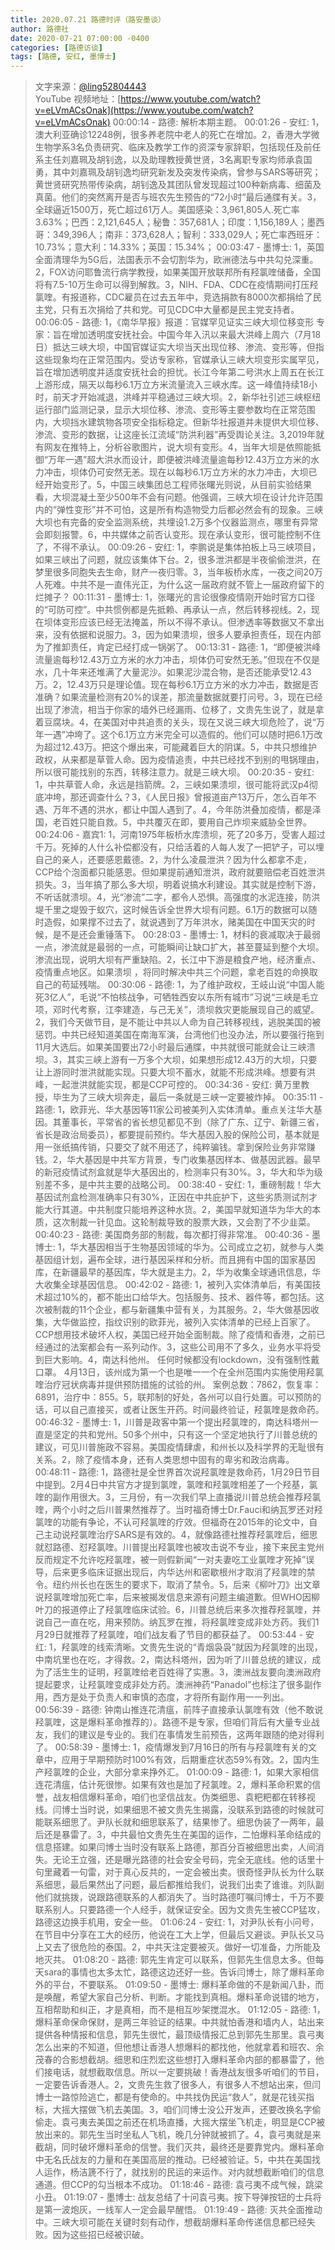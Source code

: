 ```yaml
---
title: 2020.07.21 路德时评（路安墨谈）
author: 路德社
date: 2020-07-21 07:00:00 -0400
categories: [路德访谈]
tags: [路德, 安红, 墨博士]
---
```


> 文字来源：[@ling52804443](https://twitter.com/ling52804443)  
> YouTube 视频地址：[https://www.youtube.com/watch?v=eLVmACsOnak](https://www.youtube.com/watch?v=eLVmACsOnak)
00:00:14 - 路德: 解析本期主题。
00:01:26 - 安红: 1，澳大利亚确诊12248例，很多养老院中老人的死亡在增加。2，香港大学微生物学系3名负责研究、临床及教学工作的资深专家辞职，包括现任及前任系主任刘嘉珮及胡钊逸，以及助理教授黄世贤，3名离职专家均师承袁国勇，其中刘嘉珮及胡钊逸均研究新发及突发传染病，曾参与SARS等研究；黄世贤研究热带传染病，胡钊逸及其团队曾发现超过100种新病毒、细菌及真菌。他们的突然离开是否与班农先生预告的“72小时”最后通牒有关。3，全球逼近1500万，死亡超过61万人。美国感染：3,961,805人.死亡率3.63%；巴西：2,121,645人；秘鲁：357,681人；印度：1,156,189人；墨西哥：349,396人；南非：373,628人；智利：333,029人；死亡率西班牙：10.73%；意大利：14.33%；英国：15.34%；
00:03:47 - 墨博士: 1，英国全面清理华为5G后，法国表示不会切割华为，欧洲德法与中共勾兑深重。2，FOX访问耶鲁流行病学教授，如果美国开放联邦所有羟氯喹储备，全国将有7.5-10万生命可以得到解救。3，NIH、FDA、CDC在疫情期间打压羟氯喹。有报道称，CDC雇员在过去五年中，竞选捐款有8000次都捐给了民主党，只有五次捐给了共和党。可见CDC中大量都是民主党支持者。
00:06:05 - 路德: 1，《南华早报》报道：官媒罕见证实三峡大坝位移变形 专家：旨在增加透明度安抚社会。中国今年入汛以来最大洪峰上周六（7月18日）抵达三峡大坝，中国官媒证实大坝当天出现位移、渗流、变形等，但指这些现象均在正常范围内。受访专家称，官媒承认三峡大坝变形实属罕见，旨在增加透明度并适度安抚社会的担忧。长江今年第二号洪水上周五在长江上游形成，隔天以每秒6.1万立方米流量流入三峡水库。这一峰值持续18小时，前天才开始减退，洪峰并平稳通过三峡大坝。2，新华社引述三峡枢纽运行部门监测记录，显示大坝位移、渗流、变形等主要参数均在正常范围内，大坝挡水建筑物各项安全指标稳定。但新华社报道并未提供大坝位移、渗流、变形的数据，让这座长江流域“防洪利器”再受舆论关注。3,2019年就有网友在推特上，分析谷歌图片，说大坝有变形。4，当年大坝是依照能抵御“万年一遇”超大洪水而设计，即便被洪峰流量逾每秒12.43万立方米的水力冲击，坝体仍可安然无恙。现在以每秒6.1万立方米的水力冲击，大坝已经开始变形了。5，中国三峡集团总工程师张曙光则说，从目前实验结果看，大坝混凝土至少500年不会有问题。他强调，三峡大坝在设计允许范围内的“弹性变形”并不可怕，这是所有构造物受力后都必然会有的现象。三峡大坝也有完备的安全监测系统，共埋设1.2万多个仪器监测点，哪里有异常会即刻报警。6，中共媒体之前否认变形。现在承认变形，很可能控制不住了，不得不承认。
00:09:26 - 安红: 1，李鹏说是集体拍板上马三峡项目，如果三峡出了问题，就应该集体下台。2，很多泄洪都是半夜偷偷泄洪，在梦里很多同胞失去生命，财产一夜归零。3，当年板桥水库，一夜之间20万人死难。中共不是一直伟光正，为什么这一届政府就不管上一届政府留下的烂摊子？
00:11:31 - 墨博士: 1，张曙光的言论很像疫情刚开始时官方口径的“可防可控”。中共惯例都是先抵赖、再承认一点，然后转移视线。2，现在坝体变形应该已经无法掩盖，所以不得不承认。但渗透率等数据又不拿出来，没有依据和说服力。3，因为如果溃坝，很多人要承担责任，现在内部为了推卸责任，肯定已经打成一锅粥了。
00:13:31 - 路德: 1，“即便被洪峰流量逾每秒12.43万立方米的水力冲击，坝体仍可安然无恙。”但现在不仅是水，几十年来还堆满了大量泥沙。如果泥沙混合物，是否还能承受12.43万。2，12.43万只是理论值。现在每秒6.1万立方米的水力冲击，数据是否准确？如果流量检测有20%的误差，那流量数据就要打问号。3，现在已经出现了渗流，相当于你家的墙外已经漏雨、位移了，文贵先生说了，就是拿着豆腐块。4，在美国对中共追责的关头，现在又说三峡大坝危险了，说“万年一遇”冲垮了。这个6.1万立方米完全可以造假的。他们可以随时把6.1万改为超过12.43万。把这个爆出来，可能藏着巨大的阴谋。5，中共只想维护政权，从来都是草菅人命。因为疫情追责，中共已经找不到别的甩锅理由，所以很可能找别的东西，转移注意力。就是三峡大坝。
00:20:35 - 安红: 1，中共草菅人命，永远是挡箭牌。2，三峡如果溃坝，很可能将武汉p4彻底冲垮，那还调查什么？3，《人民日报》曾报道亩产13万斤，怎么百年不遇、万年不遇的洪水，都让中国人遇到了。4，今年防洪叠加疫情，都是泽国，老百姓只能自救。5，中共覆灭在即，要用自己炸坝来威胁全世界。
00:24:06 - 嘉宾1: 1，河南1975年板桥水库溃坝，死了20多万，受害人超过千万。死掉的人什么补偿都没有，只给活着的人每人发了一把铲子，可以埋自己的亲人，还要感恩戴德。2，为什么凌晨泄洪？因为什么都拿不走，CCP给个泡面都只能感恩。但如果提前通知泄洪，政府就要赔偿老百姓泄洪损失。3，当年搞了那么多大坝，明着说搞水利建设。其实就是控制下游，不听话就溃坝。4，光“渗流”二字，都令人恐惧。高强度的水泥连接，防洪堤千里之堤毁于蚁穴，这时候告诉全世界大坝有问题。6.1万的数据可以随时造假，如果撑不过去了，就说遇到了万年洪水，赌美国在中国天灾的时候，是不是还会重锤落下。
00:28:03 - 墨博士: 1，材料的衰减取决于最弱一点，渗流就是最弱的一点，可能瞬间让缺口扩大，甚至蔓延到整个大坝。渗流出现，说明大坝有严重缺陷。2，长江中下游是粮食产地，经济重点、疫情重点地区。如果溃坝 ，将同时解决中共三个问题，拿老百姓的命换取自己的苟延残喘。
00:30:06 - 路德: 1，为了维护政权，王岐山说“中国人能死3亿人”，毛说“不怕核战争，可牺牲西安以东所有城市”习说“三峡是毛立项，邓时代考察，江李建造，与己无关”，溃坝救灾更能展现自己的威望。2，我们今天做节目，是不能让中共以人命为自己转移视线，逃脱美国的被惩罚。中共已经知道美国在南海军演，台湾他们也没办法，所以要强行拖到11月大选后。如果美国要出72小时最后通牒，中共就很可能就会让三峡溃坝。3，其实三峡上游有一万多个大坝，如果想形成12.43万的大坝，只要让上游同时泄洪就能实现。只要大坝不蓄水，就能不形成洪峰。想要有洪峰，一起泄洪就能实现，都是CCP可控的。
00:34:36 - 安红: 黄万里教授，毕生为了三峡大坝奔走，最后一条就是三峡一定要被炸掉。
00:35:11 - 路德: 1，欧菲光、华大基因等11家公司被美列入实体清单。重点关注华大基因。其董事长，平常省的省长想见都见不到（除了广东、辽宁、新疆三省，省长是政治局委员），都要提前预约。华大基因入股的保险公司，基本就是用一张纸搞传销，只要交了就不用还了，纯粹骗钱。拿到保险业务非常赚钱。2，华大基因是中共军方背景，专门收集基因样本、做基因武器。最早的新冠疫情试剂盒就是华大基因出的，检测率只有30%。3，华大和华为级别差不多，是中共主要的战略公司。
00:38:40 - 安红: 1，重磅制裁！华大基因试剂盒检测准确率只有30%，正因在中共庇护下，这些劣质测试剂才能大行其道。中共制度只能培养这种水货。2，美国早就知道华为华大的本质，这次制裁一针见血。这轮制裁导致的股票大跌，又会割了不少韭菜。
00:40:23 - 路德: 美国商务部的制裁，每次都打得非常准。
00:40:36 - 墨博士: 1，华大基因相当于生物基因领域的华为。公司成立之初，就参与人类基因组计划，遍布全球，进行基因采样和分析。而且拥有中国的国家基因库，在新疆最早的基因库，华大就是主力。2，华为收集全球通讯信息，华大收集全球基因信息。
00:42:02 - 路德: 1，被列入实体清单后，有美国技术超过10%的，都不能出口给华大。包括服务、技术、器件等，都包括。这次被制裁的11个企业，都与新疆集中营有关，为其服务。2，华大做基因收集，大华做监控，指纹识别的欧菲光，被列入实体清单的已经上百家了。CCP想用技术破坏人权，美国已经开始全面制裁。除了疫情和香港，之前已经通过的法案都会有一系列动作。3，这些公司用不了多久，业务水平将受到巨大影响。4，南达科他州。 任何时候都没有lockdown，没有强制性戴口罩。  4月13日，该州成为第一个也是唯一一个在全州范围内实施使用羟氯喹治疗冠状病毒并提供预防措施的试验的州。 案例总数：7862，恢复率：6891，治疗中：855。5，联邦制的好处，各州可以自行处置。可以预防的话，可以自己直接买，或者让医生开药。时间最终验证，羟氯喹是救命药。
00:46:32 - 墨博士: 1，川普是政客中第一个提出羟氯喹的，南达科塔州一直是坚定的共和党州。50多个州中，只有这一个坚定地执行了川普总统的建议，可见川普施政不容易。美国疫情肆虐，和州长以及科学界的无耻很有关系。2，除了疫情本身，还有人类思想中固有的卑劣和政治病毒。
00:48:11 - 路德: 1，路德社是全世界首次说羟氯喹是救命药，1月29日节目中提到。2月4日中共官方才提到氯喹，氯喹和羟氯喹相差了一个羟基，氯喹的副作用很大。3，三月份，有一次我们早上直播说川普总统会推荐羟氯喹，两个小时之后川普果然推荐了。当时福奇博士Dr.Fauci和纳瓦罗还对羟氯喹的功能有争论，不认可羟氯喹的疗效。但福奇在2015年的论文中，自己主动说羟氯喹治疗SARS是有效的。4，就像路德社推荐羟氯喹后，细思就怼路德、怼羟氯喹。川普提出羟氯喹也被攻击说不专业，接下来民主党州反而规定不允许吃羟氯喹，被一则假新闻“一对夫妻吃工业氯喹才死掉”误导，后来更多临床证据出现后，内华达州和密歇根州才取消了羟氯喹的禁令。纽约州长也在医生的要求下，取消了禁令。5，后来《柳叶刀》出文章说羟氯喹增加死亡率，后来被揭发信息来源有问题主编道歉。但WHO因柳叶刀的报道停止了羟氯喹临床试验。6，川普总统后来多次推荐羟氯喹，并说自己一直在吃，用来预防。纳瓦罗在推，将羟氯喹变成非处方药。我们1月29日就推荐了羟氯喹，咱们战友看了节目的都获益了。
00:53:44 - 安红: 1，羟氯喹的线索清晰。文贵先生说的“青烟袅袅”就因为羟氯喹的出现，中南坑里也在吃，才得救。2，南达科塔州，因为听了川普总统的建议，成为了活生生的证明，羟氯喹给老百姓得了实惠。3，澳洲战友要向澳洲政府提起要求，让羟氯喹变成非处方药。澳洲神药“Panadol”也标注了很多副作用，西方是处于负责人和审慎的态度，才将所有副作用一一列出。
00:56:39 - 路德: 钟南山推连花清瘟，前阵子直接承认氯喹有效（他不敢说羟氯喹，这是爆料革命推荐的）。路德不是专家，但咱们背后有大量专业战友，我们的建议是专业的。我们在事情发生前预告，这两年跟随的绝对得利了。
00:58:39 - 墨博士: 1，疫情爆发到7月16日的所有与羟氯喹有关的文章中，应用于早期预防时100%有效，后期重症状态59%有效。2，国内生产羟氯喹的企业，大部分拿来挣外汇。
01:00:09 - 路德: 1，如果大家相信连花清瘟，估计死很惨。如果有效也是加了羟氯喹。2，爆料革命积累的信誉，战友相信爆料革命，咱们也坚信战友。伪类细思、袁粑粑都在转移视线。闫博士当时说，如果细思不被文贵先生揭露，没联系到路德的时候就可能联系细思了。尹队长就和细思联系了，结果惨了。细思伪装了一两年，最后还是暴雷了。3，中共最怕文贵先生在美国的运作，二怕爆料革命结成的信息搭建。如果闫博士当时没有联系上路德，那百分百被细思出卖，人间消失。无论王立强，还是曝光路德的社会安全号码，完全无底线。他的话里十句里藏着一句雷，对于真心反共的，一定会被出卖。很奇怪尹队长为什么联系细思，最后果然出了问题，最后都推给我们，说我们出卖了谁谁。刘队副他们就挑拨，说跟路德联系的人都消失了。当时路德叮嘱闫博士，千万不要联系别人。只要路德一个人经手，就保证安全。因为文贵先生被CCP猛攻，路德这边换手机用，安全一些。
01:06:24 - 安红: 1，对尹队长有小问号，在节目中分享在工大的经历，他说在工大上学，但最后又避谈。尹队长又马上又去了很危险的泰国。2，中共天注定要被灭。做好一切准备，力所能及地灭共。
01:08:20 - 路德: 郭先生肯定可以联系，但郭先生信息太多。但每天sara的事情也太多太忙，路德这边还好一些。告诉闫博士，除了爆料革命外的平台，不要联系。
01:09:50 - 墨博士: 爆料革命做的不是新闻八卦，而是唤醒，希望大家自己分析、判断。才能找到真相。爆料革命说错的地方，互相帮助和纠正，才是真相，而不是相互吵架搅混水。
01:12:05 - 路德: 1，爆料革命保命保财，是两三年验证的结果。中共就怕香港和墙内人，站出来提供各种情报和信息，郭先生很忙，最顶级情报汇总到郭先生那里。袁弓夷怎么出来的不知道，但他想让香港人想爆料的都找他，他就拿着和班农、余茂春的合影想截胡。细思和庄烈宏这些想打入爆料革命内部的都暴雷了，他们接电话，就想截取信息。所以一定要挑破！香港战友很多听咱们的节目，一定要告诉香港人。2，文贵先生救了很多人，有很多人不想站出来，但闫博士一路惊险逃亡，都是有使命的。中共找伪民运“救人”，就是花钱买指标，大摇大摆做飞机去美国。3，咱们闫博士没公开发声，还要改换名字偷偷走。袁弓夷去美国之前还在机场直播，大摇大摆坐飞机走，明显是CCP被放出来的。郭先生当时坐私人飞机，晚几分钟就被抓了。4，袁弓夷就是来截胡，同时破坏爆料革命的信誉。我们灭共，最终还是要靠党内。爆料革命中无名氏战友的力量和在美国高层的推动。已经被验证。5，中共在美国找人运作，杨洁篪不行了，就找别的民运的来运作。对内就想截断咱们的信息通道。但CCP的勾当根本不成功。
01:18:46 - 路德: 袁弓夷不成气候，跳梁小丑。
01:19:07 - 墨博士: 战友总结了十问袁弓夷。按下导弹按钮的士兵将是第一波炮灰，一线军人一定会最早醒悟。
01:19:49 - 路德: 灭共全面推动中。三峡大坝可能在关键时刻有动作，想截胡爆料革命传递信息都已经失败。因为这些招已经被识破。
